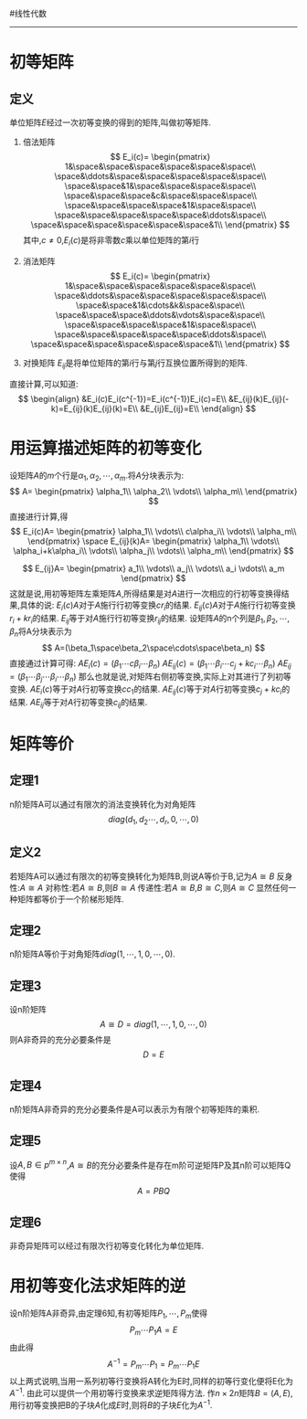 #线性代数 

---

# 初等矩阵

## 定义
单位矩阵$E$经过一次初等变换的得到的矩阵,叫做初等矩阵.

1. 倍法矩阵
$$
E_i(c)=
\begin{pmatrix}
1&\space&\space&\space&\space&\space&\space\\
\space&\ddots&\space&\space&\space&\space&\space\\
\space&\space&1&\space&\space&\space&\space\\
\space&\space&\space&c&\space&\space&\space\\
\space&\space&\space&\space&1&\space&\space\\
\space&\space&\space&\space&\space&\ddots&\space\\
\space&\space&\space&\space&\space&\space&1\\
\end{pmatrix}
$$
其中,$c\neq0$,$E_i(c)$是将非零数$c$乘以单位矩阵的第$i$行
2. 消法矩阵
$$
E_i(c)=
\begin{pmatrix}
1&\space&\space&\space&\space&\space&\space\\
\space&\ddots&\space&\space&\space&\space&\space\\
\space&\space&1&\cdots&k&\space&\space\\
\space&\space&\space&\ddots&\vdots&\space&\space\\
\space&\space&\space&\space&1&\space&\space\\
\space&\space&\space&\space&\space&\ddots&\space\\
\space&\space&\space&\space&\space&\space&1\\
\end{pmatrix}
$$

3. 对换矩阵
$E_{ij}$是将单位矩阵的第$i$行与第$j$行互换位置所得到的矩阵.

直接计算,可以知道:
$$
\begin{align}
&E_i(c)E_i(c^{-1})=E_i(c^{-1})E_i(c)=E\\
&E_{ij}(k)E_{ij}(-k)=E_{ij}(k)E_{ij}(k)=E\\
&E_{ij}E_{ij}=E\\
\end{align}
$$

# 用运算描述矩阵的初等变化
设矩阵$A$的$m$个行是$\alpha_1,\alpha_2,\cdots,\alpha_m$.将$A$分块表示为:
$$
A=
\begin{pmatrix}
\alpha_1\\
\alpha_2\\
\vdots\\
\alpha_m\\
\end{pmatrix}
$$
直接进行计算,得
$$
E_i(c)A=
\begin{pmatrix}
\alpha_1\\
\vdots\\
c\alpha_i\\
\vdots\\
\alpha_m\\
\end{pmatrix}
\space
E_{ij}(k)A=
\begin{pmatrix}
\alpha_1\\
\vdots\\
\alpha_i+k\alpha_i\\
\vdots\\
\alpha_j\\
\vdots\\
\alpha_m\\
\end{pmatrix}
$$

$$
E_{ij}A=
\begin{pmatrix}
a_1\\
\vdots\\
a_j\\
\vdots\\
a_i
\vdots\\
a_m
\end{pmatrix}
$$
 这就是说,用初等矩阵左乘矩阵$A$,所得结果是对$A$进行一次相应的行初等变换得结果,具体的说:
$E_i(c)A$对于$A$施行行初等变换$cr_i$的结果.
$E_{ij}(c)A$对于$A$施行行初等变换$r_i+kr_i$的结果.
$E_{ij}$等于对$A$施行行初等变换$r_{ij}$的结果.
设矩阵$A$的n个列是$\beta_1,\beta_2,\cdots,\beta_n$将A分块表示为
$$
A=(\beta_1\space\beta_2\space\cdots\space\beta_n)
$$
直接通过计算可得:
$AE_i(c)=(\beta_1\cdots c\beta_i\cdots\beta_n)$
$AE_{ij}(c)=(\beta_1\cdots\beta_i\cdots c_j+kc_i\cdots\beta_n)$
$AE_{ij}=(\beta_1\cdots\beta_j\cdots \beta_i\cdots\beta_n)$
那么也就是说,对矩阵右侧初等变换,实际上对其进行了列初等变换.
$AE_{i}(c)$等于对$A$行初等变换$cc_1$的结果.
$AE_{ij}(c)$等于对$A$行初等变换$c_j+kc_i$的结果.
$AE_{ij}$等于对$A$行初等变换$c_{ij}$的结果.

# 矩阵等价

## 定理1
n阶矩阵A可以通过有限次的消法变换转化为对角矩阵
$$
diag(d_1,d_2\cdots,d_r,0,\cdots,0)
$$
## 定义2
若矩阵A可以通过有限次的初等变换转化为矩阵B,则说A等价于B,记为$A \cong B$
反身性:$A\cong A$
对称性:若$A\cong B$,则$B\cong A$
传递性:若$A\cong B$,$B\cong C$,则$A\cong C$
显然任何一种矩阵都等价于一个阶梯形矩阵.

## 定理2
n阶矩阵A等价于对角矩阵$diag(1,\cdots,1,0,\cdots,0)$.

## 定理3
设n阶矩阵$$A\cong D=diag(1,\cdots,1,0,\cdots,0)$$
则A非奇异的充分必要条件是
$$D=E$$
## 定理4
n阶矩阵A非奇异的充分必要条件是A可以表示为有限个初等矩阵的乘积.

## 定理5
设$A,B\in p^{m\times n}$,$A\cong B$的充分必要条件是存在m阶可逆矩阵P及其n阶可以矩阵Q使得$$A=PBQ$$
## 定理6
非奇异矩阵可以经过有限次行初等变化转化为单位矩阵.

# 用初等变化法求矩阵的逆
设n阶矩阵A非奇异,由定理6知,有初等矩阵$P_1,\cdots,P_m$使得$$P_m\cdots P_1A=E$$
由此得$$A^{-1}=P_m\cdots P_1=P_m\cdots P_1E$$
以上两式说明,当用一系列初等行变换将A转化为E时,同样的初等行变化便将E化为$A^{-1}$.
由此可以提供一个用初等行变换来求逆矩阵得方法.
作$n\times 2n$矩阵$B=(A,E)$,用行初等变换把B的子块$A$化成$E$时,则将$B$的子块$E$化为$A^{-1}$.
















